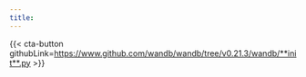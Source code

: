 ```yaml
---
title:
---
```


<!-- Insert buttons and diff -->


{{< cta-button githubLink=https://www.github.com/wandb/wandb/tree/v0.21.3/wandb/**init**.py >}}
